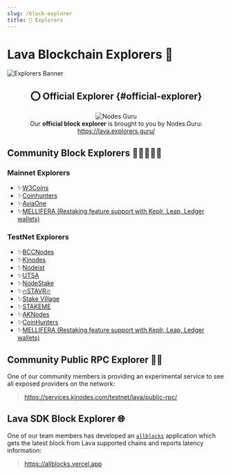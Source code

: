 ```yaml
---
slug: /block-explorer
title: 🔭 Explorers
---
```


# Lava Blockchain Explorers 🔭

![Explorers Banner](/img/banner/Explorers-b802a6190fe349c4b6181d3971f81da9.jpg)

<center>

## ⭕ Official Explorer {#official-explorer} 

![Nodes Guru](/img/explorer/nodes_guru.svg) <br />
Our **official block explorer** is brought to you by Nodes.Guru: <br />
https://lava.explorers.guru/

</center>

## Community Block Explorers 🧑🏾‍🤝‍🧑🏾

### Mainnet Explorers

- ✨[W3Coins](https://lava-explorer.w3coins.io/Lava)
- ✨[Coinhunters](https://lava.coinhunterstr.com/lava)
- ✨[AviaOne](https://mainnet.explorer.aviaone.com/lava)
- ✨[MELLIFERA (Restaking feature support with Keplr, Leap, Ledger wallets) ](https://lava-explorer.mellifera.network)

### TestNet Explorers

- ✨[BCCNodes](https://explorer.bccnodes.com/lava-T/)
- ✨[Kjnodes](https://explorer.kjnodes.com/lava-testnet)
- ✨[Nodeist](https://exp.nodeist.net/Lava)
- ✨[UTSA](https://exp.utsa.tech/lava-test)
- ✨[NodeStake](https://explorer.nodestake.top/lava-testnet)
- ✨[🔥STAVR🔥](https://explorer.stavr.tech/lava-testnet)
- ✨[Stake Village](https://exp.stakevillage.net/Lava-testnet)
- ✨[STAKEME](https://lava.exploreme.pro)
- ✨[AKNodes](https://explorer.aknodes.com/LAVA-TESTNET)
- ✨[CoinHunters](https://explorer.coinhunterstr.com/lava)
- ✨[MELLIFERA (Restaking feature support with Keplr, Leap, Ledger wallets) ](https://lavatest.mellifera.network)

## Community Public RPC Explorer 🕵🏼
One of our community members is providing an experimental service to see all exposed providers on the network:
> https://services.kjnodes.com/testnet/lava/public-rpc/

## Lava SDK Block Explorer 🌐 
One of our team members has developed an [`allblocks`](/all-blocks-app) application which gets the latest block from Lava supported chains and reports latency information:
> https://allblocks.vercel.app
